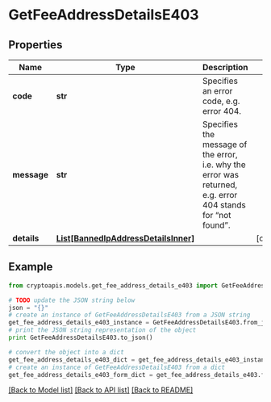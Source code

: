 # GetFeeAddressDetailsE403


## Properties
Name | Type | Description | Notes
------------ | ------------- | ------------- | -------------
**code** | **str** | Specifies an error code, e.g. error 404. | 
**message** | **str** | Specifies the message of the error, i.e. why the error was returned, e.g. error 404 stands for “not found”. | 
**details** | [**List[BannedIpAddressDetailsInner]**](BannedIpAddressDetailsInner.md) |  | [optional] 

## Example

```python
from cryptoapis.models.get_fee_address_details_e403 import GetFeeAddressDetailsE403

# TODO update the JSON string below
json = "{}"
# create an instance of GetFeeAddressDetailsE403 from a JSON string
get_fee_address_details_e403_instance = GetFeeAddressDetailsE403.from_json(json)
# print the JSON string representation of the object
print GetFeeAddressDetailsE403.to_json()

# convert the object into a dict
get_fee_address_details_e403_dict = get_fee_address_details_e403_instance.to_dict()
# create an instance of GetFeeAddressDetailsE403 from a dict
get_fee_address_details_e403_form_dict = get_fee_address_details_e403.from_dict(get_fee_address_details_e403_dict)
```
[[Back to Model list]](../README.md#documentation-for-models) [[Back to API list]](../README.md#documentation-for-api-endpoints) [[Back to README]](../README.md)



